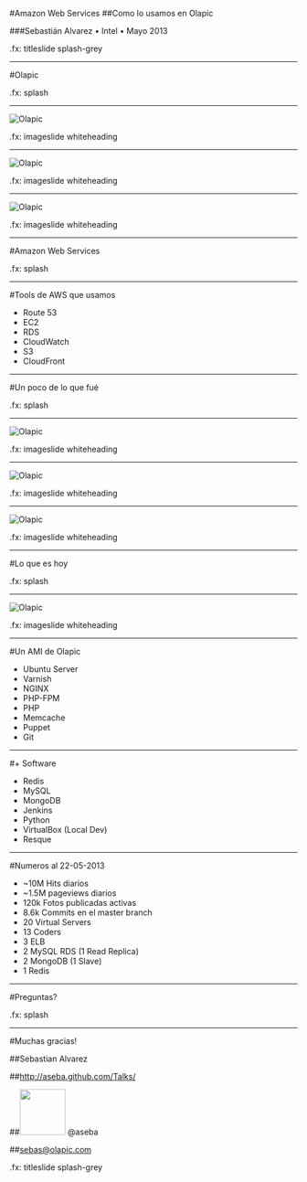 #Amazon Web Services
##Como lo usamos en Olapic

###Sebastián Alvarez • Intel • Mayo 2013

.fx: titleslide splash-grey

---

#Olapic

.fx: splash

---

![Olapic](images/screenshot3.png)

.fx: imageslide whiteheading

---

![Olapic](images/screenshot2.png)

.fx: imageslide whiteheading

---

![Olapic](images/screenshot1.png)

.fx: imageslide whiteheading

---

#Amazon Web Services

.fx: splash

---

#Tools de AWS que usamos
- Route 53
- EC2
- RDS
- CloudWatch
- S3
- CloudFront

---

#Un poco de lo que fué

.fx: splash

---

![Olapic](images/olapicarch_1.png)

.fx: imageslide whiteheading

---

![Olapic](images/olapicarch_2.png)

.fx: imageslide whiteheading

---

![Olapic](images/olapicarch_3.png)

.fx: imageslide whiteheading

---

#Lo que es hoy

.fx: splash

---

![Olapic](images/olapicarch_4.png)

.fx: imageslide whiteheading

---

#Un AMI de Olapic

- Ubuntu Server
- Varnish
- NGINX
- PHP-FPM
- PHP
- Memcache
- Puppet
- Git

---

#+ Software 

- Redis
- MySQL
- MongoDB
- Jenkins
- Python
- VirtualBox (Local Dev)
- Resque

---

#Numeros al 22-05-2013

- ~10M Hits diarios
- ~1.5M pageviews diarios
- 120k Fotos publicadas activas
- 8.6k Commits en el master branch
- 20 Virtual Servers
- 13 Coders
- 3 ELB
- 2 MySQL RDS (1 Read Replica)
- 2 MongoDB (1 Slave)
- 1 Redis

---

#Preguntas?

.fx: splash

---

#Muchas gracias!

##Sebastian Alvarez

##http://aseba.github.com/Talks/

##<img src="images/twitter-bird-light-bgs.png" style="width: 80px;"> @aseba

##sebas@olapic.com

.fx: titleslide splash-grey
